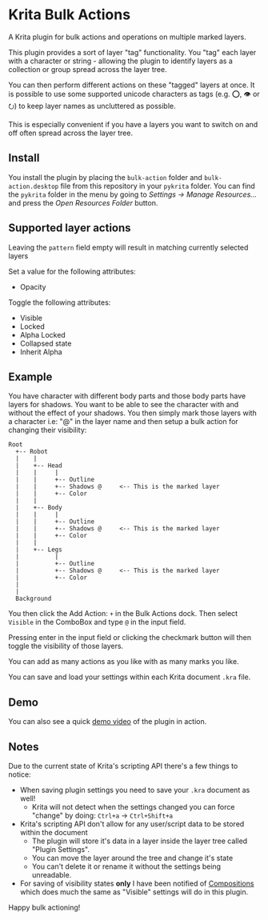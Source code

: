 # Krita Bulk Actions

A Krita plugin for bulk actions and operations on multiple marked layers.

This plugin provides a sort of layer "tag" functionality.
You "tag" each layer with a character or string - allowing the plugin to identify
layers as a collection or group spread across the layer tree.

You can then perform different actions on these "tagged" layers at once.
It is possible to use some supported unicode characters as tags (e.g. ⭕, 👁 or ⭮) to keep layer names as
uncluttered as possible.

This is especially convenient if you have a layers you want to switch on and off often spread across
the layer tree.

## Install
You install the plugin by placing the `bulk-action` folder and `bulk-action.desktop` file from this repository in your `pykrita` folder. You can find the `pykrita` folder in the menu by going to *Settings -> Manage Resources...* and press the *Open Resources Folder* button.

## Supported layer actions

Leaving the `pattern` field empty will result in matching currently selected layers

Set a value for the following attributes:

* Opacity

Toggle the following attributes:

* Visible
* Locked
* Alpha Locked
* Collapsed state
* Inherit Alpha


## Example
You have character with different body parts and those body parts have layers for shadows.
You want to be able to see the character with and without the effect of your shadows.
You then simply mark those layers with a character i.e: "@" in the layer name and then setup a
bulk action for changing their visibility:
```
Root
  +-- Robot
  |    |
  |    +-- Head
  |    |     |
  |    |     +-- Outline
  |    |     +-- Shadows @     <-- This is the marked layer
  |    |     +-- Color
  |    |
  |    +-- Body
  |    |     |
  |    |     +-- Outline
  |    |     +-- Shadows @     <-- This is the marked layer
  |    |     +-- Color
  |    |
  |    +-- Legs
  |          |
  |          +-- Outline
  |          +-- Shadows @     <-- This is the marked layer
  |          +-- Color
  |
  |
  Background
```

You then click the Add Action: `+` in the Bulk Actions dock.
Then select `Visible` in the ComboBox and type `@` in the input field.

Pressing enter in the input field or clicking the checkmark button will then toggle the visibility of those layers.

You can add as many actions as you like with as many marks you like.

You can save and load your settings within each Krita document `.kra` file.


## Demo
You can also see a quick [demo video](https://youtu.be/wTWlr6GYXBQ) of the plugin in action.

## Notes
Due to the current state of Krita's scripting API there's a few things to notice:

* When saving plugin settings you need to save your `.kra` document as well!
    * Krita will not detect when the settings changed you can force "change" by doing: `Ctrl+a` -> `Ctrl+Shift+a`
* Krita's scripting API don't allow for any user/script data to be stored within the document
    * The plugin will store it's data in a layer inside the layer tree called "Plugin Settings".
    * You can move the layer around the tree and change it's state
    * You can't delete it or rename it without the settings being unreadable.
* For saving of visibility states **only** I have been notified of [Compositions](https://docs.krita.org/en/reference_manual/dockers/compositions.html) which does much the same as "Visible" settings will do in this plugin.

Happy bulk actioning!

